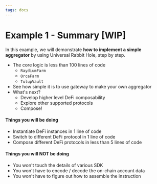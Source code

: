 ```yaml
---
tags: docs
---
```


# Example 1 - Summary [WIP]

In this example, we will demonstrate **how to implement a simple aggregator** by using Universal Rabbit Hole, step by step.
- The core logic is less than 100 lines of code
  - `RaydiumFarm`
  - `OrcaFarm`
  - `TulupVault`
- See how simple it is to use gateway to make your own aggregator
- What's next?
  - Develop higher level DeFi composability
  - Explore other supported protocols
  - Compose!

#### Things you will be doing

- Instantiate DeFi instances in 1 line of code
- Switch to different DeFi protocol in 1 line of code
- Compose different DeFi protocols in less than 5 lines of code

#### Things you will NOT be doing

- You won't touch the details of various SDK
- You won't have to encode / decode the on-chain account data
- You won't have to figure out how to assemble the instruction
